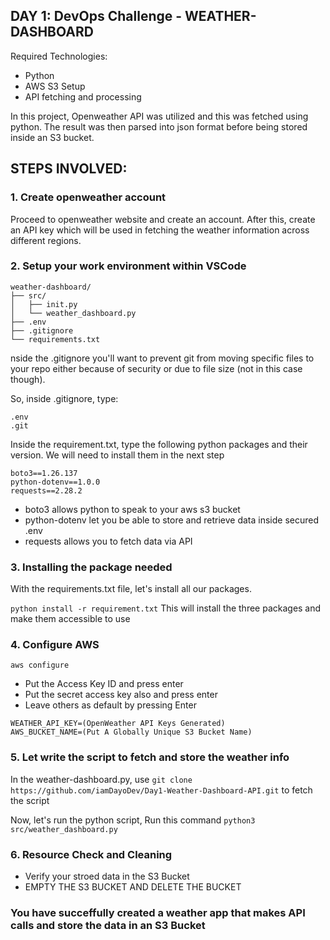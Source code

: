 ## DAY 1: DevOps Challenge - WEATHER-DASHBOARD

Required Technologies:

- Python
- AWS S3 Setup
- API fetching and processing

In this project, Openweather API was utilized and this was fetched using python. The result was then parsed into json format before being stored inside an S3 bucket.

## STEPS INVOLVED:

### 1. Create openweather account

Proceed to openweather website and create an account. After this, create an API key which will be used in fetching the weather information across different regions.

### 2. Setup your work environment within VSCode

```
weather-dashboard/
├── src/
│   ├── init.py
│   └── weather_dashboard.py
├── .env
├── .gitignore
└── requirements.txt
```

nside the .gitignore you'll want to prevent git from moving specific files to your repo either because of security or due to file size (not in this case though).

So, inside .gitignore, type:

```
.env
.git
```

Inside the requirement.txt, type the following python packages and their version. We will need to install them in the next step

```
boto3==1.26.137
python-dotenv==1.0.0
requests==2.28.2
```

- boto3 allows python to speak to your aws s3 bucket
- python-dotenv let you be able to store and retrieve data inside secured .env
- requests allows you to fetch data via API


### 3. Installing the package needed

With the requirements.txt file, let's install all our packages.

`python install -r requirement.txt`
This will install the three packages and make them accessible to use

### 4. Configure AWS

`aws configure`

- Put the Access Key ID and press enter
- Put the secret access key also and press enter
- Leave others as default by pressing Enter

```
WEATHER_API_KEY=(OpenWeather API Keys Generated)
AWS_BUCKET_NAME=(Put A Globally Unique S3 Bucket Name)
```

### 5. Let write the script to fetch and store the weather info

In the weather-dashboard.py, use `git clone https://github.com/iamDayoDev/Day1-Weather-Dashboard-API.git` to fetch the script

Now, let's run the python script,
Run this command `python3 src/weather_dashboard.py`

### 6. Resource Check and Cleaning
- Verify your stroed data in the S3 Bucket
- EMPTY THE S3 BUCKET AND DELETE THE BUCKET

### You have succeffully created a weather app that makes API calls and store the data in an S3 Bucket

